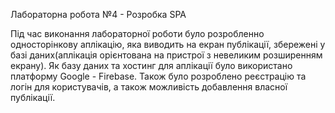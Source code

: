  Лабораторна робота №4 - Розробка SPA
 
  Під час виконання лабораторної роботи було розробленно односторінкову аплікацію, яка виводить на екран публікації, збережені у базі даних(аплікація орієнтована на пристрої з невеликим розширенням екрану). Як базу даних та хостинг для аплікації було використано платформу Google - Firebase. Також було розроблено реєстрацію та логін для користувачів, а також можливість добавлення власної публікації.
